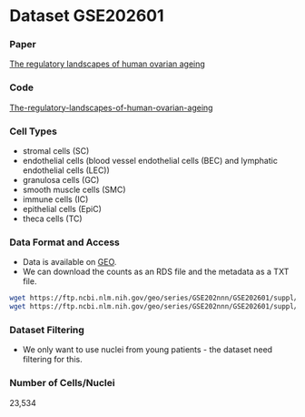 # Dataset GSE202601

### Paper
[ The regulatory landscapes of human ovarian ageing 
](https://www.biorxiv.org/content/biorxiv/early/2022/05/19/2022.05.18.492547.full.pdf)

### Code
[The-regulatory-landscapes-of-human-ovarian-ageing](https://github.com/ChenJin2020/The-regulatory-landscapes-of-human-ovarian-ageing)

### Cell Types
- stromal cells (SC)
- endothelial cells (blood vessel endothelial cells (BEC) and lymphatic endothelial cells (LEC))
- granulosa cells (GC)
- smooth muscle cells (SMC) 
- immune cells (IC)
- epithelial cells (EpiC)
- theca cells (TC) 

### Data Format and Access
- Data is available on [GEO](https://www.ncbi.nlm.nih.gov/geo/query/acc.cgi?acc=GSE202601).
- We can download the counts as an RDS file and the metadata as a TXT file.

```bash
wget https://ftp.ncbi.nlm.nih.gov/geo/series/GSE202nnn/GSE202601/suppl/GSE202601_human_ovary_snRNA-seq_count.rds.gz
wget https://ftp.ncbi.nlm.nih.gov/geo/series/GSE202nnn/GSE202601/suppl/GSE202601_human_ovary_snRNA-seq_metadata.txt.gz
```

### Dataset Filtering
- We only want to use nuclei from young patients - the dataset need filtering for this.

### Number of Cells/Nuclei
23,534

